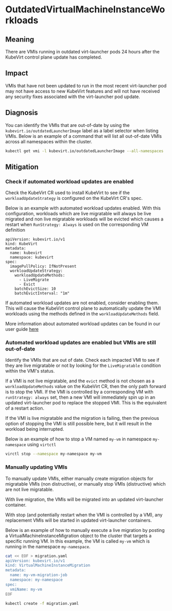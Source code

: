 # OutdatedVirtualMachineInstanceWorkloads

## Meaning

There are VMIs running in outdated virt-launcher pods 24 hours after the KubeVirt control plane update has completed.

## Impact

VMIs that have not been updated to run in the most recent virt-launcher pod may not have access to new KubeVirt features and will not have received any security fixes associated with the virt-launcher pod update.

## Diagnosis

You can identify the VMIs that are out-of-date by using the `kubevirt.io/outdatedLauncherImage` label as a label selector when listing VMIs. Below is an example of a command that will list all out-of-date VMIs across all namespaces within the cluster.

```bash
kubectl get vmi -l kubevirt.io/outdatedLauncherImage --all-namespaces
```

## Mitigation

### Check if automated workload updates are enabled

Check the KubeVirt CR used to install KubeVirt to see if the `workloadUpdateStrategy` is configured on the KubeVirt CR's spec.

Below is an example with automated workload updates enabled. With this configuration, workloads which are live migratable will always be live migrated and non live migratable workloads will be evicted which causes a restart when `RunStrategy: Always` is used on the corresponding VM definition

```
apiVersion: kubevirt.io/v1
kind: KubeVirt
metadata:
  name: kubevirt
  namespace: kubevirt
spec:
  imagePullPolicy: IfNotPresent
  workloadUpdateStrategy:
    workloadUpdateMethods:
      - LiveMigrate
      - Evict
    batchEvictSize: 10
    batchEvictInterval: "1m"
```

If automated workload updates are not enabled, consider enabling them. This will cause the KubeVirt control plane to automatically update the VMI workloads using the methods defined in the `workloadUpdateMethods` field.

More information about automated workload updates can be found in our user guide [here](https://kubevirt.io/user-guide/operations/updating_and_deletion/#updating-kubevirt-workloads)

### Automated workload updates are enabled but VMIs are still out-of-date

Identify the VMIs that are out of date. Check each impacted VMI to see if they are live migratable or not by looking for the ```LiveMigratable``` condition within the VMI's status.

If a VMI is not live migratable, and the `evict` method is not chosen as a `workloadUpdateMethods` value on the KubeVirt CR, then the only path forward is to stop the VMI. If the VMI is controlled by a corresponding VM with `runStrategy: always` set, then a new VMI will immediately spin up in an updated virt-launcher pod to replace the stopped VMI. This is the equivalent of a restart action.

If the VMI is live migratable and the migration is failing, then the previous option of stopping the VMI is still possible here, but it will result in the workload being interrupted.

Below is an example of how to stop a VM named `my-vm` in namespace `my-namespace` using `virtctl`

```bash
virctl stop --namespace my-namespace my-vm
```

### Manually updating VMIs

To manually update VMIs, either manually create migration objects for migratable VMIs (non distructive), or manually stop VMIs (distructive) which are not live migratable.

With live migration, the VMIs will be migrated into an updated virt-launcher container.

With stop (and potentially restart when the VMI is controlled by a VM), any replacement VMIs will be started in updated virt-launcher containers. 

Below is an example of how to manually execute a live migration by posting a VirtualMachineInstanceMigration object to the cluster that targets a specific running VM. In this example, the VM is called `my-vm` which is running in the namespace `my-namespace`.

```bash
cat << EOF > migration.yaml
apiVersion: kubevirt.io/v1
kind: VirtualMachineInstanceMigration
metadata:
  name: my-vm-migration-job
  namespace: my-namespace
spec:
  vmiName: my-vm
EOF

kubectl create -f migration.yaml

```

